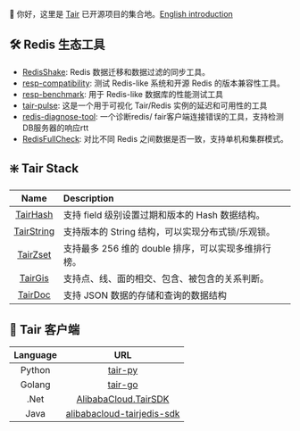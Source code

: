 :wave: 你好，这里是 [Tair](https://help.aliyun.com/document_detail/441340.htm) 已开源项目的集合地。[English introduction](https://github.com/tair-opensource/.github/blob/main/profile/README.md)

## :hammer_and_wrench: Redis 生态工具

- [RedisShake](https://github.com/tair-opensource/RedisShake): Redis 数据迁移和数据过滤的同步工具。
- [resp-compatibility](https://github.com/tair-opensource/resp-compatibility): 测试 Redis-like 系统和开源 Redis 的版本兼容性工具。
- [resp-benchmark](https://github.com/tair-opensource/resp-benchmark): 用于 Redis-like 数据库的性能测试工具
- [tair-pulse](https://github.com/tair-opensource/tair-tools/tree/main/tair-pulse): 这是一个用于可视化 Tair/Redis 实例的延迟和可用性的工具
- [redis-diagnose-tool](https://github.com/tair-opensource/tair-tools/tree/main/redis-diagnose-tool):	一个诊断redis/ fair客户端连接错误的工具，支持检测DB服务器的响应rtt
- [RedisFullCheck](https://github.com/alibaba/RedisFullCheck): 对比不同 Redis 之间数据是否一致，支持单机和集群模式。


## :sparkle: Tair Stack

| Name | Description |
|:-----:|:-----------|
|[TairHash](https://github.com/tair-opensource/TairHash)|支持 field 级别设置过期和版本的 Hash 数据结构。|
|[TairString](https://github.com/tair-opensource/TairString)|支持版本的 String 结构，可以实现分布式锁/乐观锁。|
|[TairZset](https://github.com/tair-opensource/TairZset)|支持最多 256 维的 double 排序，可以实现多维排行榜。|
|[TairGis](https://github.com/tair-opensource/TairGis)|支持点、线、面的相交、包含、被包含的关系判断。|
|[TairDoc](https://github.com/tair-opensource/TairDoc)|支持 JSON 数据的存储和查询的数据结构|

## :link: Tair 客户端

| Language | URL |
|:-----:|:-----------:|
|Python|[tair-py](https://github.com/tair-opensource/tair-py)|
|Golang|[tair-go](https://github.com/tair-opensource/tair-go)|
|.Net|[AlibabaCloud.TairSDK](https://github.com/tair-opensource/AlibabaCloud.TairSDK)|
|Java|[alibabacloud-tairjedis-sdk](https://github.com/tair-opensource/alibabacloud-tairjedis-sdk)|

